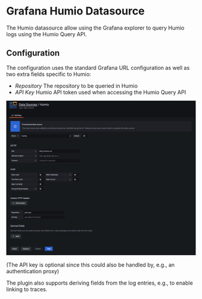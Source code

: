 # Grafana Humio Datasource

The Humio datasource allow using the Grafana explorer to query Humio logs using the Humio Query API.

## Configuration

The configuration uses the standard Grafana URL configuration as well as two extra fields specific to Humio:

- *Repository* The repository to be queried in Humio
- *API Key* Humio API token used when accessing the Humio Query API

![Configuration](src/img/configuration.png)

(The API key is optional since this could also be handled by, e.g., an authentication proxy)

The plugin also supports deriving fields from the log entries, e.g., to enable linking to traces.
